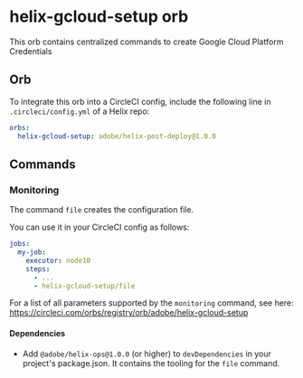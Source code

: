 # helix-gcloud-setup orb

This orb contains centralized commands to create Google Cloud Platform Credentials

## Orb

To integrate this orb into a CircleCI config, include the following line in `.circleci/config.yml` of a Helix repo:

```yml
orbs:
  helix-gcloud-setup: adobe/helix-post-deploy@1.0.0
```

## Commands

### Monitoring

The command `file` creates the configuration file.

You can use it in your CircleCI config as follows:
```yml
jobs:
  my-job:
    executor: node10
    steps:
      - ...
      - helix-gcloud-setup/file
```
For a list of all parameters supported by the `monitoring` command, see here:
https://circleci.com/orbs/registry/orb/adobe/helix-gcloud-setup

#### Dependencies

* Add `@adobe/helix-ops@1.0.0` (or higher) to `devDependencies` in your project's package.json. It contains the tooling for the `file` command.
